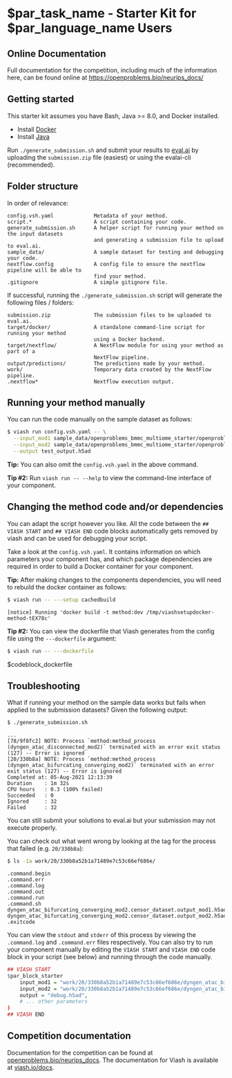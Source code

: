 # $par_task_name - Starter Kit for $par_language_name Users

## Online Documentation
Full documentation for the competition, including much of the information here, can be found online at https://openproblems.bio/neurips_docs/

## Getting started
This starter kit assumes you have Bash, Java >= 8.0, and Docker installed.

* Install [Docker](https://docs.docker.com/get-docker/)
* Install [Java](https://adoptopenjdk.net/?variant=openjdk11&jvmVariant=hotspot)

Run `./generate_submission.sh` and submit your results to [eval.ai](https://eval.ai/web/challenges/challenge-page/1111/submission) by uploading the `submission.zip` file (easiest) or using the evalai-cli (recommended).

## Folder structure
In order of relevance:

    config.vsh.yaml             Metadata of your method.
    script.*                    A script containing your code.
    generate_submission.sh      A helper script for running your method on the input datasets
                                and generating a submission file to upload to eval.ai.
    sample_data/                A sample dataset for testing and debugging your code.
    nextflow.config             A config file to ensure the nextflow pipeline will be able to
                                find your method.
    .gitignore                  A simple gitignore file.

If successful, running the `./generate_submission.sh` script will generate the following files / folders:

    submission.zip              The submission files to be uploaded to eval.ai.
    target/docker/              A standalone command-line script for running your method
                                using a Docker backend.
    target/nextflow/            A NextFlow module for using your method as part of a
                                NextFlow pipeline.
    output/predictions/         The predictions made by your method.
    work/                       Temporary data created by the NextFlow pipeline.
    .nextflow*                  Nextflow execution output.

## Running your method manually
You can run the code manually on the sample dataset as follows:

```sh
$ viash run config.vsh.yaml -- \
  --input_mod1 sample_data/openproblems_bmmc_multiome_starter/openproblems_bmmc_multiome_starter.mod1.h5ad \
  --input_mod2 sample_data/openproblems_bmmc_multiome_starter/openproblems_bmmc_multiome_starter.mod2.h5ad \
  --output test_output.h5ad
```

**Tip:** You can also omit the `config.vsh.yaml` in the above command.

**Tip #2:** Run `viash run -- --help` to view the command-line interface of your component.

## Changing the method code and/or dependencies
You can adapt the script however you like. All the code between the `## VIASH START` and `## VIASH END` code blocks automatically
gets removed by viash and can be used for debugging your script.

Take a look at the `config.vsh.yaml`. It contains information on which parameters your component has, and which package dependencies
are required in order to build a Docker container for your component.

**Tip:** After making changes to the components dependencies, you will need to rebuild the docker container as follows:

```sh
$ viash run -- ---setup cachedbuild
```
    [notice] Running 'docker build -t method:dev /tmp/viashsetupdocker-method-tEX78c'

**Tip #2:** You can view the dockerfile that Viash generates from the config file using the `---dockerfile` argument:
```sh
$ viash run -- ---dockerfile
```
$codeblock_dockerfile

## Troubleshooting
What if running your method on the sample data works but fails when applied to the submission datasets? Given the following output:

```sh
$ ./generate_submission.sh
```
    ...
    [78/9f8fc2] NOTE: Process `method:method_process (dyngen_atac_disconnected_mod2)` terminated with an error exit status (127) -- Error is ignored
    [20/330b8a] NOTE: Process `method:method_process (dyngen_atac_bifurcating_converging_mod2)` terminated with an error exit status (127) -- Error is ignored
    Completed at: 05-Aug-2021 12:13:39
    Duration    : 1m 32s
    CPU hours   : 0.3 (100% failed)
    Succeeded   : 0
    Ignored     : 32
    Failed      : 32

You can still submit your solutions to eval.ai but your submission may not execute properly.

You can check out what went wrong by looking at the tag for the process that failed (e.g. `20/330b8a`):

```sh
$ ls -1a work/20/330b8a52b1a71489e7c53c66ef686e/
```
    .command.begin
    .command.err
    .command.log
    .command.out
    .command.run
    .command.sh
    dyngen_atac_bifurcating_converging_mod2.censor_dataset.output_mod1.h5ad
    dyngen_atac_bifurcating_converging_mod2.censor_dataset.output_mod2.h5ad
    .exitcode

You can view the `stdout` and `stderr` of this process by viewing the `.command.log` and `.command.err` files respectively. You can also try to run your component manually by editing the `VIASH START` and `VIASH END` code block in your script (see below) and running through the code manually.

```r
## VIASH START
$par_block_starter
    input_mod1 = "work/20/330b8a52b1a71489e7c53c66ef686e/dyngen_atac_bifurcating_converging_mod2.censor_dataset.output_mod1.h5ad",
    input_mod2 = "work/20/330b8a52b1a71489e7c53c66ef686e/dyngen_atac_bifurcating_converging_mod2.censor_dataset.output_mod2.h5ad",
    output = "debug.h5ad",
    # ... other parameters
)
## VIASH END
```

## Competition documentation
Documentation for the competition can be found at [openproblems.bio/neurips_docs](https://openproblems.bio/neurips_docs).
The documentation for Viash is available at [viash.io/docs](https://viash.io/docs).
